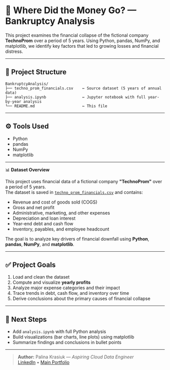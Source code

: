 # 💸 Where Did the Money Go? — Bankruptcy Analysis

This project examines the financial collapse of the fictional company **TechnoProm** over a period of 5 years. Using Python, pandas, NumPy, and matplotlib, we identify key factors that led to growing losses and financial distress.

---


## 📁 Project Structure

```
BankruptcyAnalysis/
├── techno_prom_financials.csv    ← Source dataset (5 years of annual data)
├── analysis.ipynb                ← Jupyter notebook with full year-by-year analysis
└── README.md                     ← This file
```



---

## ⚙️ Tools Used
- Python  
- pandas  
- NumPy  
- matplotlib  

---

📊 **Dataset Overview**

This project uses financial data of a fictional company **"TechnoProm"** over a period of 5 years.  
The dataset is saved in [`techno_prom_financials.csv`](techno_prom_financials.csv) and contains:

- Revenue and cost of goods sold (COGS)
- Gross and net profit
- Administrative, marketing, and other expenses
- Depreciation and loan interest
- Year-end debt and cash flow
- Inventory, payables, and employee headcount

The goal is to analyze key drivers of financial downfall using **Python**, **pandas**, **NumPy**, and **matplotlib**.

---

## ✅ Project Goals

1. Load and clean the dataset  
2. Compute and visualize **yearly profits**  
3. Analyze major expense categories and their impact  
4. Trace trends in debt, cash flow, and inventory over time  
5. Derive conclusions about the primary causes of financial collapse  

---

## 🚀 Next Steps

- Add `analysis.ipynb` with full Python analysis  
- Build visualizations (bar charts, line plots) using matplotlib  
- Summarize findings and conclusions in bullet points  

---

> **Author:** Palina Krasiuk — *Aspiring Cloud Data Engineer*  
> [LinkedIn](https://www.linkedin.com/in/palina-krasiuk-954404372/) • [Main Portfolio](../README.md)
